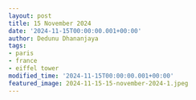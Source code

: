```yaml
---
layout: post
title: 15 November 2024
date: '2024-11-15T00:00:00.001+00:00'
author: Dedunu Dhananjaya
tags:
- paris
- france
- eiffel tower
modified_time: '2024-11-15T00:00:00.001+00:00'
featured_image: 2024-11-15-15-november-2024-1.jpeg
---
```


